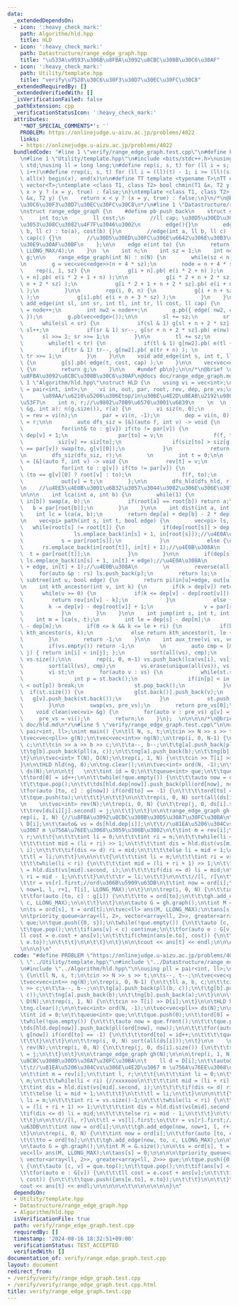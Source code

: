 ```yaml
---
data:
  _extendedDependsOn:
  - icon: ':heavy_check_mark:'
    path: Algorithm/hld.hpp
    title: HLD
  - icon: ':heavy_check_mark:'
    path: Datastructure/range_edge_graph.hpp
    title: "\u533A\u9593\u306B\u8FBA\u3092\u8CBC\u308B\u30C6\u30AF"
  - icon: ':heavy_check_mark:'
    path: Utility/template.hpp
    title: "verify\u7528\u30C6\u30F3\u30D7\u30EC\u30FC\u30C8"
  _extendedRequiredBy: []
  _extendedVerifiedWith: []
  _isVerificationFailed: false
  _pathExtension: cpp
  _verificationStatusIcon: ':heavy_check_mark:'
  attributes:
    '*NOT_SPECIAL_COMMENTS*': ''
    PROBLEM: https://onlinejudge.u-aizu.ac.jp/problems/4022
    links:
    - https://onlinejudge.u-aizu.ac.jp/problems/4022
  bundledCode: "#line 1 \"verify/range_edge_graph.test.cpp\"\n#define PROBLEM \"https://onlinejudge.u-aizu.ac.jp/problems/4022\"\
    \n#line 1 \"Utility/template.hpp\"\n#include <bits/stdc++.h>\nusing namespace\
    \ std;\nusing ll = long long;\n#define rep(i, s, t) for (ll i = s; i < (ll)(t);\
    \ i++)\n#define rrep(i, s, t) for (ll i = (ll)(t) - 1; i >= (ll)(s); i--)\n#define\
    \ all(x) begin(x), end(x)\n\n#define TT template <typename T>\nTT using vec =\
    \ vector<T>;\ntemplate <class T1, class T2> bool chmin(T1 &x, T2 y) {\n    return\
    \ x > y ? (x = y, true) : false;\n}\ntemplate <class T1, class T2> bool chmax(T1\
    \ &x, T2 y) {\n    return x < y ? (x = y, true) : false;\n}\n/*\n@brief verify\u7528\
    \u30C6\u30F3\u30D7\u30EC\u30FC\u30C8\n*/\n#line 1 \"Datastructure/range_edge_graph.hpp\"\
    \nstruct range_edge_graph {\n    #define pb push_back\n    struct edge {\n   \
    \     int to;\n        ll cost;\n        //ll cap; \u30D5\u30ED\u30FC\u306A\u3089\
    \u3053\u308C\u3082\u4F7F\u3046\u3002\n        edge(){}\n        edge(int a, ll\
    \ b, ll c) : to(a), cost(b) {}\n        //edge(int a, ll b, ll c) : to(a), cost(b),\
    \ cap(c) {}\n        //\u30D5\u30ED\u30FC\u306E\u6642\u306E\u30B3\u30F3\u30B9\u30C8\
    \u30E9\u30AF\u30BF\n    };\n\n    edge e(int to) {\n        return edge(to, 0,\
    \ LLONG_MAX/4);\n    }\n  \n    int n;\n    int sz = 1;\n    int node;\n    vec<vec<edge>>\
    \ g;\n\n    range_edge_graph(int N) : n(N) {\n        while(sz < n) sz <<= 1;\n\
    \n        g = vec<vec<edge>>(n + 4 * sz);\n        node = n + 4 * sz;\n\n    \
    \    rep(i, 1, sz) {\n            g[i + n].pb( e(i * 2 + n) );\n            g[i\
    \ + n].pb( e(i * 2 + 1 + n) );\n\n            g[i * 2 + n + 2 * sz].pb( e(i +\
    \ n + 2 * sz) );\n            g[i * 2 + 1 + n + 2 * sz].pb( e(i + n + 2 * sz)\
    \ );\n        }\n\n        rep(i, 0, n) {\n            g[i + n + sz].pb( e(i)\
    \ );\n            g[i].pb( e(i + n + 3 * sz) );\n        }\n    }\n\n    void\
    \ add_edge(int sl, int sr, int tl, int tr, ll cost, ll cap) {\n        int nw\
    \ = node++;\n        int nw2 = node++;\n        g.pb({ edge( nw2, cost, cap )\
    \ });\n        g.pb(vec<edge>());\n\n        sl += sz;\n        sr += sz;\n  \
    \      while(sl < sr) {\n            if(sl & 1) g[sl + n + 2 * sz].pb( e(nw) ),\
    \ sl++;\n            if(sr & 1) sr--, g[sr + n + 2 * sz].pb( e(nw) );\n      \
    \      sl >>= 1; sr >>= 1;\n        }\n\n        tl += sz;\n        tr += sz;\n\
    \        while(tl < tr) {\n            if(tl & 1) g[nw2].pb( e(tl + n) ), tl++;\n\
    \            if(tr & 1) tr--, g[nw2].pb( e(tr + n) ); \n            tl >>= 1,\
    \ tr >>= 1;\n        }\n    }\n\n    void add_edge(int s, int t, ll cost, ll cap)\
    \ {\n        g[s].pb( edge(t, cost, cap) );\n    }\n\n    vec<vec<edge>> graph()\
    \ {\n        return g;\n    }\n\n    #undef pb\n};\n\n/*\n@brief \u533A\u9593\u306B\
    \u8FBA\u3092\u8CBC\u308B\u30C6\u30AF\n@docs doc/range_edge_graph.md\n*/\n#line\
    \ 1 \"Algorithm/hld.hpp\"\nstruct HLD {\n    using vi = vec<int>;\n    using pi\
    \ = pair<int, int>;\n    vi in, out, par, root, rev, dep, pre_vs;\n    //    \
    \      \u89AA/\u6210\u5206\u306Etop/in\u306E\u4E2D\u8EAB\u2192\u9802\u70B9\u756A\
    \u53F7\n    int n, r;//\u9802\u70B9\u6570\u3001\u6839\n    \n  \n    HLD(vec<vi>\
    \ &g, int a): n(g.size()), r(a) {\n        vi siz(n, 0);\n        in = out = root\
    \ = rev = vi(n);\n        par = vi(n, -1);\n        dep = vi(n, 0);\n        root[r]\
    \ = r;\n\n        auto dfs_siz = [&](auto f, int v) -> void {\n            siz[v]++;\n\
    \            for(int& to : g[v]) if(to != par[v]) {\n                dep[to] =\
    \ dep[v] + 1;\n                par[to] = v;\n                f(f, to);\n     \
    \           siz[v] += siz[to];\n                if(siz[to] > siz[g[v][0]] || g[v][0]\
    \ == par[v]) swap(to, g[v][0]);\n            }\n            return;\n        };\n\
    \n        dfs_siz(dfs_siz, r);\n        \n        int t = 0;\n\n        auto dfs_hld\
    \ = [&](auto f, int v) -> void {\n            rev[t] = v;\n            in[v]=t++;\n\
    \            for(int to : g[v]) if(to != par[v]) {\n                root[to] =\
    \ (to == g[v][0] ? root[v] : to);\n                f(f, to);\n            }\n\
    \            out[v] = t;\n        };\n\n        dfs_hld(dfs_hld, r);\n    }\n\n\
    \n    //\u4EE5\u4E0B\u3001\u6B32\u3057\u3044\u3082\u306E\u306E\u307F\u66F8\u304F\
    \n\n\n    int lca(int a, int b) {\n        while(1) {\n            if(in[a] >\
    \ in[b]) swap(a, b);\n            if(root[a] == root[b]) return a;\n         \
    \   b = par[root[b]];\n        }\n    }\n\n    int dist(int a, int b) {\n    \
    \    int lc = lca(a, b);\n        return dep[a] + dep[b] - 2 * dep[lc];\n    }\n\
    \n    vec<pi> path(int s, int t, bool edge) {\n        vec<pi> ls, rs;\n     \
    \   while(root[s] != root[t]) {\n            if(dep[root[s]] > dep[root[t]]) {\n\
    \                ls.emplace_back(in[s] + 1, in[root[s]]);//\u4E0A\u308A\n    \
    \            s = par[root[s]];\n            }\n            else {\n          \
    \      rs.emplace_back(in[root[t]], in[t] + 1);//\u4E0B\u308A\n              \
    \  t = par[root[t]];\n            }\n        }\n\n        if(dep[s] > dep[t])\
    \ ls.emplace_back(in[s] + 1, in[t] + edge);//\u4E0A\u308A\n        else rs.emplace_back(in[s]\
    \ + edge, in[t] + 1);//\u4E0B\u308A\n        \n        reverse(all(rs));\n   \
    \     for(auto &p : rs) ls.push_back(p);\n        return ls;\n    }\n\n    pi\
    \ subtree(int u, bool edge) {\n        return pi(in[u]+edge, out[u]);\n    }\n\
    \n    int kth_ancestor(int v, int k) {\n        if(k > dep[v]) return -1;\n  \
    \      while(v >= 0) {\n            if(k <= dep[v] - dep[root[v]]) {\n       \
    \         return rev[in[v] - k];\n            }\n            else {\n        \
    \        k -= dep[v] - dep[root[v]] + 1;\n                v = par[root[v]];\n\
    \            }\n        }\n    }\n\n    int jump(int s, int t, int k) {\n    \
    \    int m = lca(s, t);\n        int le = dep[s] - dep[m];\n        int ri = dep[t]\
    \ - dep[m];\n        if(0 <= k && k <= le + ri) {\n            if(k < le) return\
    \ kth_ancestor(s, k);\n            else return kth_ancestor(t, le + ri - k);\n\
    \        }\n        return -1;\n    }\n\n    int aux_tree(vi vs, vec<vi> &g) {\n\
    \        if(vs.empty()) return -1;\n        \n        auto cmp = [&](int i, int\
    \ j) { return in[i] < in[j]; };\n        sort(all(vs), cmp);\n        int m =\
    \ vs.size();\n\n        rep(i, 0, m-1) vs.push_back(lca(vs[i], vs[i + 1]));\n\
    \        sort(all(vs), cmp);\n        vs.erase(unique(all(vs)), vs.end());\n\n\
    \        vi st;\n        for(auto v : vs) {\n            while(st.size()) {\n\
    \                int p = st.back();\n                if(in[p] < in[v] && in[v]\
    \ < out[p]) break;\n                st.pop_back();\n            }\n          \
    \  if(st.size()) {\n                g[st.back()].push_back(v);\n             \
    \   g[v].push_back(st.back());\n            }\n            st.push_back(v);\n\
    \        }\n\n        swap(vs, pre_vs);\n        return pre_vs[0];\n    }\n\n\
    \    void clean(vec<vi> &g) {\n        for(auto v : pre_vs) g[v] = vi();\n   \
    \     pre_vs = vi();\n        return;\n    }\n};  \n\n\n\n/*\n@brief HLD\n@docs\
    \ doc/hld.md\n*/\n#line 5 \"verify/range_edge_graph.test.cpp\"\n\nusing pll =\
    \ pair<int, ll>;\nint main() {\n\tll N, s, t;\n\tcin >> N >> s >> t;\n\ts--, t--;\n\
    \tvec<vec<pll>> g(N);\n\tvec<vec<int>> ng(N);\n\trep(i, 0, N-1) {\n\t\tll a, b,\
    \ c;\n\t\tcin >> a >> b >> c;\n\t\ta--, b--;\n\t\tg[a].push_back(pll(b, c));\n\
    \t\tg[b].push_back(pll(a, c));\n\t\tng[a].push_back(b);\n\t\tng[b].push_back(a);\n\
    \t}\n\n\tvec<int> T(N), D(N);\n\trep(i, 1, N) {\n\t\tcin >> T[i] >> D[i];\n\t\
    }\n\n\tHLD hld(ng, 0);\n\tng.clear();\n\n\tvec<int> ord(N, -1);\n\tvec<vec<pll>>\
    \ ds(N);\n\n\n\t{   \n\t\tint id = 0;\n\t\tqueue<int> que;\n\t\tque.push(0);\n\
    \t\tord[0] = id++;\n\n\t\twhile(!que.empty()) {\n\t\t\tauto now = que.front();\n\
    \t\t\tque.pop();\n\t\t\tds[hld.dep[now]].push_back(pll(ord[now], now));\n\n\t\t\
    \tfor(auto [to, c] : g[now]) if(ord[to] == -1) {\n\t\t\t\tord[to] = id++;\n\t\t\
    \t\tque.push(to);\n\t\t\t}\n\t\t}\n\n\t\trep(i, 0, N) sort(all(ds[i]));\n\t}\n\
    \n    \n\tvec<int> rev(N);\n\trep(i, 0, N) {\n\t\trep(j, 0, ds[i].size()) {\n\t\
    \t\trev[ds[i][j].second] = j;\n\t\t}\n\t}\n\n\trange_edge_graph gh(N);\n\n\n\t\
    rep(i, 1, N) {//\u8FBA\u3092\u8CBC\u308B\u30D5\u30A7\u30FC\u30BA\n\t    ll d =\
    \ D[i];\n\t\tauto& vs = ds[hld.dep[i]];\n\t\t//\u81EA\u5206\u304Cvs\u306E\u4E2D\
    \u3067 m \u756A\u76EE\u3068\u3059\u308B\u3002\n\t\tint m = rev[i];\n\t\tint l,\
    \ r;\n\t\t{\n\t\t\tint li = 0;\n\t\t\tint ri = m;\n\t\t\twhile(li < ri) {//xxxxooo\n\
    \t\t\t\tint mid = (li + ri) >> 1;\n\t\t\t\tint dis = hld.dist(vs[mid].second,\
    \ i);\n\t\t\t\tif(dis <= d) ri = mid;\n\t\t\t\telse li = mid + 1;\n\t\t\t}\n\t\
    \t\tl = li;\n\t\t}\n\n\n\t\t{\n\t\t\tint li = m;\n\t\t\tint ri = vs.size()-1;\n\
    \t\t\twhile(li < ri) {\n\t\t\t\tint mid = (li + ri + 1) >> 1;\n\t\t\t\tint dis\
    \ = hld.dist(vs[mid].second, i);\n\t\t\t\tif(dis <= d) li = mid;\n\t\t\t\telse\
    \ ri = mid - 1;\n\t\t\t}\n\t\t\tr = li;\n\t\t}\n\n\t\t//[l, r]\n\t\tl = vs[l].first;\n\
    \t\tr = vs[r].first;//ord\u306B\u5909\u63DB\n\t\tint now = ord[i];\n\n\t\tgh.add_edge(now,\
    \ now+1, l, r+1, T[i], LLONG_MAX);\n\t}\n\n\trep(i, 0, N) {\n\t\tint now = ord[i];\n\
    \t\tfor(auto [to, c] : g[i]) {\n\t\t\tto = ord[to];\n\t\t\tgh.add_edge(now, to,\
    \ c, LLONG_MAX);\n\n\t\t}\n\t}\n\n\tauto G = gh.graph();\n\tint M = G.size();\n\
    \n\ts = ord[s], t = ord[t];\n\tvec<ll> ans(M, LLONG_MAX);\n\tans[s] = 0;\n\n\n\
    \n\tpriority_queue<array<ll, 2>, vector<array<ll, 2>>, greater<array<ll, 2>>>\
    \ que;\n\tque.push({0, s});\n\twhile(!que.empty()) {\n\t\tauto [c, v] = que.top();\n\
    \t\tque.pop();\n\t\tif(ans[v] < c) continue;\n\t\tfor(auto e : G[v]) {\n\t\t\t\
    ll cost = e.cost + ans[v];\n\t\t\tif(chmin(ans[e.to], cost)) {\n\t\t\t\tque.push({ans[e.to],\
    \ e.to});\n\t\t\t}\n\n\t\t}\n\t}\n\n\tcout << ans[t] << endl;\n\n\n\n\n\t\n\n\n\
    \n\n\n}\n"
  code: "#define PROBLEM \"https://onlinejudge.u-aizu.ac.jp/problems/4022\"\n#include\
    \ \"../Utility/template.hpp\"\n#include \"../Datastructure/range_edge_graph.hpp\"\
    \n#include \"../Algorithm/hld.hpp\"\n\nusing pll = pair<int, ll>;\nint main()\
    \ {\n\tll N, s, t;\n\tcin >> N >> s >> t;\n\ts--, t--;\n\tvec<vec<pll>> g(N);\n\
    \tvec<vec<int>> ng(N);\n\trep(i, 0, N-1) {\n\t\tll a, b, c;\n\t\tcin >> a >> b\
    \ >> c;\n\t\ta--, b--;\n\t\tg[a].push_back(pll(b, c));\n\t\tg[b].push_back(pll(a,\
    \ c));\n\t\tng[a].push_back(b);\n\t\tng[b].push_back(a);\n\t}\n\n\tvec<int> T(N),\
    \ D(N);\n\trep(i, 1, N) {\n\t\tcin >> T[i] >> D[i];\n\t}\n\n\tHLD hld(ng, 0);\n\
    \tng.clear();\n\n\tvec<int> ord(N, -1);\n\tvec<vec<pll>> ds(N);\n\n\n\t{   \n\t\
    \tint id = 0;\n\t\tqueue<int> que;\n\t\tque.push(0);\n\t\tord[0] = id++;\n\n\t\
    \twhile(!que.empty()) {\n\t\t\tauto now = que.front();\n\t\t\tque.pop();\n\t\t\
    \tds[hld.dep[now]].push_back(pll(ord[now], now));\n\n\t\t\tfor(auto [to, c] :\
    \ g[now]) if(ord[to] == -1) {\n\t\t\t\tord[to] = id++;\n\t\t\t\tque.push(to);\n\
    \t\t\t}\n\t\t}\n\n\t\trep(i, 0, N) sort(all(ds[i]));\n\t}\n\n    \n\tvec<int>\
    \ rev(N);\n\trep(i, 0, N) {\n\t\trep(j, 0, ds[i].size()) {\n\t\t\trev[ds[i][j].second]\
    \ = j;\n\t\t}\n\t}\n\n\trange_edge_graph gh(N);\n\n\n\trep(i, 1, N) {//\u8FBA\u3092\
    \u8CBC\u308B\u30D5\u30A7\u30FC\u30BA\n\t    ll d = D[i];\n\t\tauto& vs = ds[hld.dep[i]];\n\
    \t\t//\u81EA\u5206\u304Cvs\u306E\u4E2D\u3067 m \u756A\u76EE\u3068\u3059\u308B\u3002\
    \n\t\tint m = rev[i];\n\t\tint l, r;\n\t\t{\n\t\t\tint li = 0;\n\t\t\tint ri =\
    \ m;\n\t\t\twhile(li < ri) {//xxxxooo\n\t\t\t\tint mid = (li + ri) >> 1;\n\t\t\
    \t\tint dis = hld.dist(vs[mid].second, i);\n\t\t\t\tif(dis <= d) ri = mid;\n\t\
    \t\t\telse li = mid + 1;\n\t\t\t}\n\t\t\tl = li;\n\t\t}\n\n\n\t\t{\n\t\t\tint\
    \ li = m;\n\t\t\tint ri = vs.size()-1;\n\t\t\twhile(li < ri) {\n\t\t\t\tint mid\
    \ = (li + ri + 1) >> 1;\n\t\t\t\tint dis = hld.dist(vs[mid].second, i);\n\t\t\t\
    \tif(dis <= d) li = mid;\n\t\t\t\telse ri = mid - 1;\n\t\t\t}\n\t\t\tr = li;\n\
    \t\t}\n\n\t\t//[l, r]\n\t\tl = vs[l].first;\n\t\tr = vs[r].first;//ord\u306B\u5909\
    \u63DB\n\t\tint now = ord[i];\n\n\t\tgh.add_edge(now, now+1, l, r+1, T[i], LLONG_MAX);\n\
    \t}\n\n\trep(i, 0, N) {\n\t\tint now = ord[i];\n\t\tfor(auto [to, c] : g[i]) {\n\
    \t\t\tto = ord[to];\n\t\t\tgh.add_edge(now, to, c, LLONG_MAX);\n\n\t\t}\n\t}\n\
    \n\tauto G = gh.graph();\n\tint M = G.size();\n\n\ts = ord[s], t = ord[t];\n\t\
    vec<ll> ans(M, LLONG_MAX);\n\tans[s] = 0;\n\n\n\n\tpriority_queue<array<ll, 2>,\
    \ vector<array<ll, 2>>, greater<array<ll, 2>>> que;\n\tque.push({0, s});\n\twhile(!que.empty())\
    \ {\n\t\tauto [c, v] = que.top();\n\t\tque.pop();\n\t\tif(ans[v] < c) continue;\n\
    \t\tfor(auto e : G[v]) {\n\t\t\tll cost = e.cost + ans[v];\n\t\t\tif(chmin(ans[e.to],\
    \ cost)) {\n\t\t\t\tque.push({ans[e.to], e.to});\n\t\t\t}\n\n\t\t}\n\t}\n\n\t\
    cout << ans[t] << endl;\n\n\n\n\n\t\n\n\n\n\n\n}\n"
  dependsOn:
  - Utility/template.hpp
  - Datastructure/range_edge_graph.hpp
  - Algorithm/hld.hpp
  isVerificationFile: true
  path: verify/range_edge_graph.test.cpp
  requiredBy: []
  timestamp: '2024-08-16 18:32:51+09:00'
  verificationStatus: TEST_ACCEPTED
  verifiedWith: []
documentation_of: verify/range_edge_graph.test.cpp
layout: document
redirect_from:
- /verify/verify/range_edge_graph.test.cpp
- /verify/verify/range_edge_graph.test.cpp.html
title: verify/range_edge_graph.test.cpp
---
```

